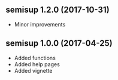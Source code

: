 ## semisup 1.2.0 (2017-10-31)

* Minor improvements

## semisup 1.0.0 (2017-04-25)

* Added functions
* Added help pages
* Added vignette